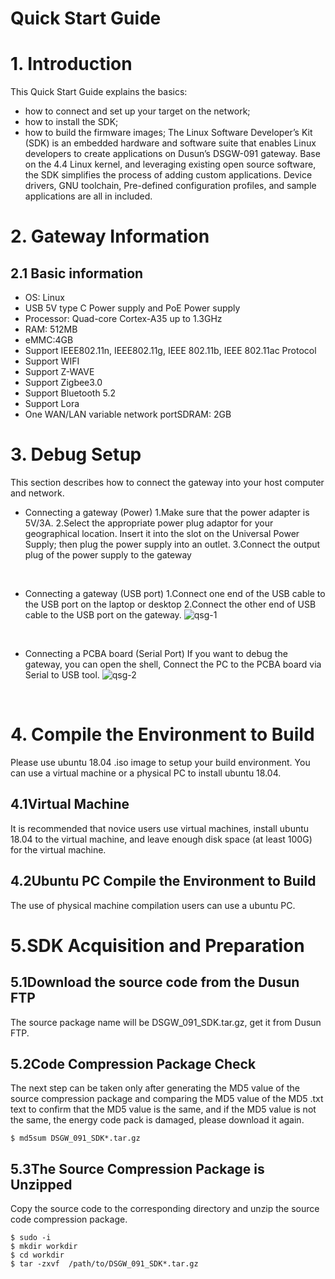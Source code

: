 # Quick Start Guide

# 1. Introduction

This Quick Start Guide explains the basics: 
- how to connect and set up your target on the network; 
- how to install the SDK;  
- how to build the firmware images;
The Linux Software Developer’s Kit (SDK) is an embedded hardware and software suite that enables Linux developers to create applications on Dusun’s DSGW-091 gateway.
Base on the 4.4 Linux kernel, and leveraging existing open source software, the SDK simplifies the process of adding custom applications. Device drivers, GNU toolchain, Pre-defined configuration profiles, and sample applications are all in included.

# 2. Gateway Information


## 2.1 Basic information

- OS: Linux
- USB 5V type C Power supply and PoE Power supply
- Processor: Quad-core Cortex-A35 up to 1.3GHz
- RAM: 512MB
- eMMC:4GB
- Support IEEE802.11n, IEEE802.11g, IEEE 802.11b, IEEE 802.11ac Protocol
- Support WIFI
- Support Z-WAVE
- Support Zigbee3.0
- Support Bluetooth 5.2
- Support Lora
- One WAN/LAN variable network portSDRAM: 2GB


# 3. Debug Setup

This section describes how to connect the gateway into your host computer and network.
- Connecting a gateway (Power)
1.Make sure that the power adapter is 5V/3A.
2.Select the appropriate power plug adaptor for your geographical location. Insert it into the slot on the Universal Power Supply; then plug the power supply into an outlet.
3.Connect the output plug of the power supply to the gateway
<br />

- Connecting a gateway (USB port)
1.Connect one end of the USB cable to the USB port on the laptop or desktop
2.Connect the other end of USB cable to the USB port on the gateway.
![qsg-1](https://dusunprj.oss-us-west-1.aliyuncs.com/DSGW/QSG/DSGW-091/qsg-1.png)
<br />

- Connecting a PCBA board (Serial Port)
If you want to debug the gateway, you can open the shell, Connect the PC to the PCBA board via Serial to USB tool.
![qsg-2](https://dusunprj.oss-us-west-1.aliyuncs.com/DSGW/QSG/DSGW-091/qsg-2.png)
<br />


# 4. Compile the Environment to Build
Please use ubuntu 18.04 .iso image to setup your build environment. You can use a virtual machine or a physical PC to install ubuntu 18.04.

## 4.1Virtual Machine
It is recommended that novice users use virtual machines, install ubuntu 18.04 to the virtual machine, and leave enough disk space (at least 100G) for the virtual machine.
<br />

## 4.2Ubuntu PC Compile the Environment to Build
The use of physical machine compilation users can use a ubuntu PC.
<br />

# 5.SDK Acquisition and Preparation
## 5.1Download the source code from the Dusun FTP
The source package name will be DSGW_091_SDK.tar.gz, get it from Dusun FTP.

## 5.2Code Compression Package Check
The next step can be taken only after generating the MD5 value of the source compression package and comparing the MD5 value of the MD5 .txt text to confirm that the MD5 value is the same, and if the MD5 value is not the same, the energy code pack is damaged, please download it again.
```
$ md5sum DSGW_091_SDK*.tar.gz
```

## 5.3The Source Compression Package is Unzipped
Copy the source code to the corresponding directory and unzip the source code compression package.
```
$ sudo -i
$ mkdir workdir
$ cd workdir
$ tar -zxvf  /path/to/DSGW_091_SDK*.tar.gz
```